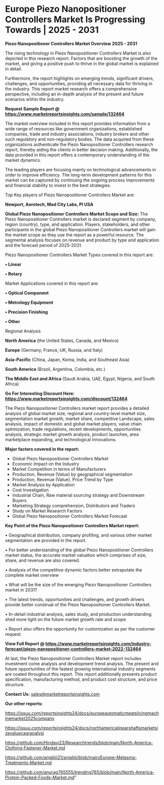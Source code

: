 # Europe Piezo Nanopositioner Controllers Market Is Progressing Towards | 2025 - 2031

<Strong> Piezo Nanopositioner Controllers Market Overview 2025 - 2031</strong>

The rising technology in Piezo Nanopositioner Controllers Market is also depicted in this research report. Factors that are boosting the growth of the market, and giving a positive push to thrive in the global market is explained in detail.

Furthermore, the report highlights on emerging trends, significant drivers, challenges, and opportunities, providing all necessary data for thriving in the industry. This report market research offers a comprehensive perspective, including an in-depth analysis of the present and future scenarios within the industry.

<strong>Request Sample Report @ <a href=https://www.marketreportsinsights.com/sample/132464>https://www.marketreportsinsights.com/sample/132464</a></strong>

The market overview included in this report provides information from a wide range of resources like government organizations, established companies, trade and industry associations, industry brokers and other such regulatory and non-regulatory bodies. The data acquired from these organizations authenticate the Piezo Nanopositioner Controllers research report, thereby aiding the clients in better decision making. Additionally, the data provided in this report offers a contemporary understanding of the market dynamics.

The leading players are focusing mainly on technological advancements in order to improve efficiency. The long-term development patterns for this market can be captured by continuing the ongoing process improvements and financial stability to invest in the best strategies.

Top Key players of Piezo Nanopositioner Controllers Market are:

<strong>Newport, Aerotech, Mad City Labs, PI USA</strong>

<strong><b>Global Piezo Nanopositioner Controllers Market Scope and Size:</b></strong>
The Piezo Nanopositioner Controllers market is declared segment by company, region (country), type, and application. Players, stakeholders, and other participants in the global Piezo Nanopositioner Controllers market will gain the market scope as they use the report as a powerful resource. The segmental analysis focuses on revenue and product by type and application and the forecast period of 2025-2031.

Piezo Nanopositioner Controllers Market Types covered in this report are:

<strong>• Linear

• Rotary</strong>

Market Applications covered in this report are:

<strong>• Optical Component

• Metrology Equipment

• Precision Finishing

• Other</strong> 

Regional Analysis

<strong>North America</strong> (the United States, Canada, and Mexico)

<strong>Europe</strong> (Germany, France, UK, Russia, and Italy)

<strong>Asia-Pacific</strong> (China, Japan, Korea, India, and Southeast Asia)

<strong>South America</strong> (Brazil, Argentina, Colombia, etc.)

<strong>The Middle East and Africa</strong> (Saudi Arabia, UAE, Egypt, Nigeria, and South Africa)

<strong>Go For Interesting Discount Here: <a href=https://www.marketreportsinsights.com/discount/132464>https://www.marketreportsinsights.com/discount/132464</a></strong>

The Piezo Nanopositioner Controllers market report provides a detailed analysis of global market size, regional and country-level market size, segmentation market growth, market share, competitive Landscape, sales analysis, impact of domestic and global market players, value chain optimization, trade regulations, recent developments, opportunities analysis, strategic market growth analysis, product launches, area marketplace expanding, and technological innovations.

<strong><b>Major factors covered in the report:</b></strong>
<ul>
  <li>Global Piezo Nanopositioner Controllers Market </li>
  <li>Economic Impact on the Industry</li>
  <li>Market Competition in terms of Manufacturers</li>
  <li>Production, Revenue (Value) by geographical segmentation</li>
  <li>Production, Revenue (Value), Price Trend by Type</li>
  <li>Market Analysis by Application</li>
  <li>Cost Investigation</li>
  <li>Industrial Chain, Raw material sourcing strategy and Downstream Buyers</li>
  <li>Marketing Strategy comprehension, Distributors and Traders</li>
  <li>Study on Market Research Factors</li>
  <li>Global Piezo Nanopositioner Controllers Market Forecast</li>
</ul>

<strong><b>Key Point of the Piezo Nanopositioner Controllers Market report:</b></strong>

• Geographical distribution, company profiling, and various other market segmentation are provided in the report.

• For better understanding of the global Piezo Nanopositioner Controllers market status, the accurate market valuation which comprises of size, share, and revenue are also covered.

• Analysis of the competitive dynamic factors better extrapolate the complete market overview

• What will be the size of the emerging Piezo Nanopositioner Controllers market in 2031?

• The latest trends, opportunities and challenges, and growth drivers provide better construal of the Piezo Nanopositioner Controllers Market.

• In-detail industrial analysis, sales study, and production understanding shed more light on the future market growth rate and scope.

• Report also offers the opportunity for customization as per the customer request.

<strong><b>View Full Report @ <a href=https://www.marketreportsinsights.com/industry-forecast/piezo-nanopositioner-controllers-market-2022-132464>https://www.marketreportsinsights.com/industry-forecast/piezo-nanopositioner-controllers-market-2022-132464</a></b></strong>


At last, the Piezo Nanopositioner Controllers Market report includes investment come analysis and development trend analysis. The present and future opportunities of the fastest growing international industry segments are coated throughout this report. This report additionally presents product specification, manufacturing method, and product cost structure, and price structure.

<strong>Contact Us:</strong>
sales@marketreportsinsights.com

<strong>Our other reports:</strong>

<a href=https://issuu.com/reportsinsights24/docs/europeautomaticmeatslicingmachinemarket2025company>https://issuu.com/reportsinsights24/docs/europeautomaticmeatslicingmachinemarket2025company</a>

<a href=https://issuu.com/reportsinsights24/docs/northamericalinearshaftsmarketsizevaluecagranalysi>https://issuu.com/reportsinsights24/docs/northamericalinearshaftsmarketsizevaluecagranalysi</a>

<a href=https://github.com/Hindavi23/Researchtrends/blob/main/North-America-Clothing-Fastener-Market.md>https://github.com/Hindavi23/Researchtrends/blob/main/North-America-Clothing-Fastener-Market.md</a>

<a href=https://github.com/anjaliiii21/anjaliiii/blob/main/Europe-Melasma-Treatments-Market.md>https://github.com/anjaliiii21/anjaliiii/blob/main/Europe-Melasma-Treatments-Market.md</a>

<a href=https://github.com/anurag765555/trending765/blob/main/North-America-Protein-Packed-Foods-Market.md>https://github.com/anurag765555/trending765/blob/main/North-America-Protein-Packed-Foods-Market.md</a>"
